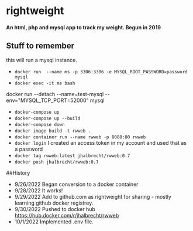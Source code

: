 # rightweight

#### An html, php and mysql app to track my weight. Begun in 2019

## Stuff to remember
this will run a mysql instance. 

* `docker run  --name ms -p 3306:3306 -e MYSQL_ROOT_PASSWORD=password mysql` 
* `docker exec -it ms bash`

docker run --detach --name=test-mysql --env="MYSQL_TCP_PORT=52000" mysql

* `docker-compose up`
* `docker-compose up --build`
* `docker-compose down`
* `docker image build -t rwweb .`
* `docker container run --name rwweb -p 8080:80 rwweb`
* `docker login` I created an access token in my account and used that as a password
* `docker tag rwweb:latest jhalbrecht/rwweb:0.7`
* `docker push jhalbrecht/rwweb:0.7`

##History
* 9/26/2022 Began conversion to a docker container
* 9/28/2022 It works!
* 9/29/2022 Add to github.com as rightweight for sharing - mostly learning github docker registrey.
* 9/30/2022 Pushed to docker hub https://hub.docker.com/r/jhalbrecht/rwweb
* 10/1/2022 Implemented .env file.
